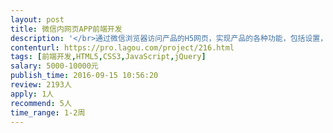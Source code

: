 ```yaml
---                
layout: post       
title: 微信内网页APP前端开发           
description: '</br>通过微信浏览器访问产品的H5网页，实现产品的各种功能，包括设置，投资，发帖，图表显示</br></br>样式与设计需要保持高度一致，需要能够兼容多种机型的显示</br></br>需要能够有时间安排现场联调</br>'     
contenturl: https://pro.lagou.com/project/216.html      
tags: [前端开发,HTML5,CSS3,JavaScript,jQuery]            
salary: 5000-10000元          
publish_time: 2016-09-15 10:56:20         
review: 2193人                   
apply: 1人                   
recommend: 5人                   
time_range: 1-2周              
---                 
```

